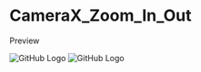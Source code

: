 # CameraX_Zoom_In_Out

Preview

![GitHub Logo](https://i.stack.imgur.com/F1AfP.jpg)
![GitHub Logo](https://i.stack.imgur.com/py1F2.jpg)
